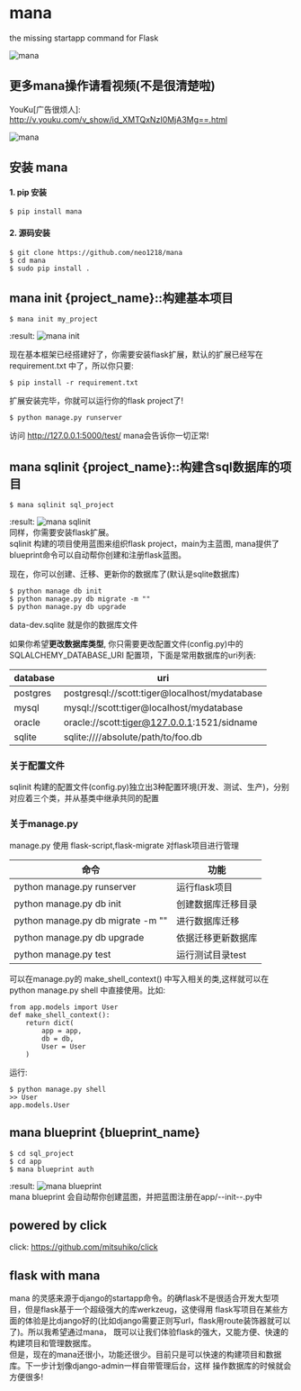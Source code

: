mana
====

   the missing startapp command for Flask

![mana](http://7xj431.com1.z0.glb.clouddn.com/mana22.gif)

## 更多mana操作请看视频(不是很清楚啦)

YouKu[广告很烦人]: http://v.youku.com/v_show/id_XMTQxNzI0MjA3Mg==.html <br/>

![mana](https://raw.githubusercontent.com/neo1218/mana/master/artwork/images-2.jpeg)

## 安装 mana
#### 1. pip 安装

    $ pip install mana

#### 2. 源码安装

    $ git clone https://github.com/neo1218/mana
    $ cd mana
    $ sudo pip install .

## mana init {project_name}::构建基本项目

    $ mana init my_project

:result:
![mana init](http://7xj431.com1.z0.glb.clouddn.com/mana_init) <br/>

现在基本框架已经搭建好了，你需要安装flask扩展，默认的扩展已经写在
requirement.txt 中了，所以你只要:

    $ pip install -r requirement.txt

扩展安装完毕，你就可以运行你的flask project了!

    $ python manage.py runserver

访问 http://127.0.0.1:5000/test/ mana会告诉你一切正常!<br/>


## mana sqlinit {project_name}::构建含sql数据库的项目

    $ mana sqlinit sql_project

:result:
![mana sqlinit](http://7xj431.com1.z0.glb.clouddn.com/mana_sqlinit)<br/>
同样，你需要安装flask扩展。<br/>
sqlinit 构建的项目使用蓝图来组织flask
project，main为主蓝图, mana提供了blueprint命令可以自动帮你创建和注册flask蓝图。<br/>

现在，你可以创建、迁移、更新你的数据库了(默认是sqlite数据库)

    $ python manage db init
    $ python manage.py db migrate -m ""
    $ python manage.py db upgrade

data-dev.sqlite 就是你的数据库文件<br/>

如果你希望<strong>更改数据库类型</strong>, 你只需要更改配置文件(config.py)中的
SQLALCHEMY_DATABASE_URI 配置项，下面是常用数据库的uri列表:

| database | uri |
| ------------- |-------------|
| postgres |postgresql://scott:tiger@localhost/mydatabase|
| mysql |mysql://scott:tiger@localhost/mydatabase|
| oracle |oracle://scott:tiger@127.0.0.1:1521/sidname|
| sqlite |sqlite:////absolute/path/to/foo.db|

### 关于配置文件
sqlinit
构建的配置文件(config.py)独立出3种配置环境(开发、测试、生产)，分别对应着三个类，并从基类中继承共同的配置

### 关于manage.py
manage.py 使用 flask-script,flask-migrate 对flask项目进行管理

|命令|功能|
|------|-------|
|python manage.py runserver|运行flask项目|
|python manage.py db init|创建数据库迁移目录|
|python manage.py db migrate -m ""|进行数据库迁移|
|python manage.py db upgrade|依据迁移更新数据库|
|python manage.py test|运行测试目录test|

可以在manage.py的 make_shell_context() 中写入相关的类,这样就可以在 python
manage.py shell 中直接使用。比如:

    from app.models import User
    def make_shell_context():
        return dict(
            app = app,
            db = db,
            User = User
        )

运行:

    $ python manage.py shell
    >> User
    app.models.User

## mana blueprint {blueprint_name}

    $ cd sql_project
    $ cd app
    $ mana blueprint auth

:result:
![mana blueprint](http://7xj431.com1.z0.glb.clouddn.com/mana_blueprint) <br/>
mana blueprint 会自动帮你创建蓝图，并把蓝图注册在app/--init--.py中

## powered by click
click: https://github.com/mitsuhiko/click

## flask with mana
mana
的灵感来源于django的startapp命令。的确flask不是很适合开发大型项目，但是flask基于一个超级强大的库werkzeug，这使得用
flask写项目在某些方面的体验是比django好的(比如django需要正则写url，flask用route装饰器就可以了)。所以我希望通过mana，
既可以让我们体验flask的强大，又能方便、快速的构建项目和管理数据库。<br/>
但是，现在的mana还很小，功能还很少。目前只是可以快速的构建项目和数据库。下一步计划像django-admin一样自带管理后台，这样
操作数据库的时候就会方便很多!<br/>
